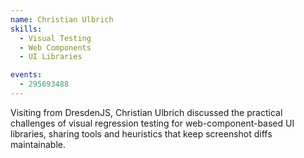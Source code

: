 ```yaml
---
name: Christian Ulbrich
skills:
  - Visual Testing
  - Web Components
  - UI Libraries

events:
  - 295693488
---
```


Visiting from DresdenJS, Christian Ulbrich discussed the practical challenges of visual regression testing for web-component-based UI libraries, sharing tools and heuristics that keep screenshot diffs maintainable.
